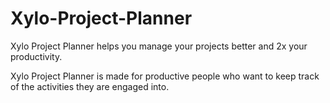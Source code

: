 # Xylo-Project-Planner
Xylo Project Planner helps you manage your projects better and 2x your productivity.

Xylo Project Planner is made for productive people who want to keep track of the activities they are engaged into.

